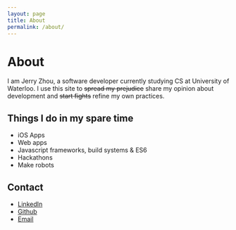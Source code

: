 ```yaml
---
layout: page
title: About
permalink: /about/
---
```


# About

I am Jerry Zhou, a software developer currently studying CS at University of Waterloo. I use this site to <s>spread my prejudice</s> share my opinion about development and <s>start fights</s> refine my own practices.

## Things I do in my spare time

- iOS Apps
- Web apps
- Javascript frameworks, build systems & ES6
- Hackathons
- Make robots

## Contact

- [LinkedIn](https://ca.linkedin.com/pub/jerry-zhou/5b/a17/a12)
- [Github](https://github.com/LookLikeAPro)
- [Email](mailto:contact@jerryzhou.net)
